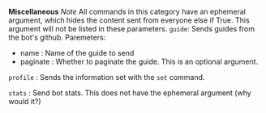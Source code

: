 **Miscellaneous**
*Note* All commands in this category have an ephemeral argument, which hides the content sent from everyone else if True. This argument will not be listed in these parameters.
`guide`: Sends guides from the bot's github.
Paremeters: 
- name : Name of the guide to send
- paginate : Whether to paginate the guide. This is an optional argument.


`profile` : Sends the information set with the `set` command.


`stats` : Send bot stats. This does not have the ephemeral argument (why would it?)
